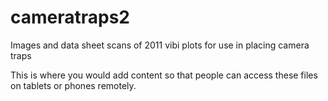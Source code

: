 # cameratraps2
Images and data sheet scans of 2011 vibi plots for use in placing camera traps

This is where you would add content so that people can access these files on tablets or phones remotely.
